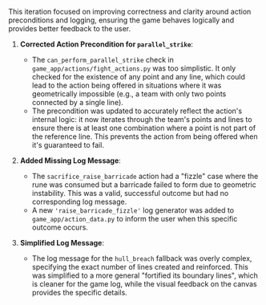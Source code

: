This iteration focused on improving correctness and clarity around action preconditions and logging, ensuring the game behaves logically and provides better feedback to the user.

1.  **Corrected Action Precondition for `parallel_strike`**:
    *   The `can_perform_parallel_strike` check in `game_app/actions/fight_actions.py` was too simplistic. It only checked for the existence of any point and any line, which could lead to the action being offered in situations where it was geometrically impossible (e.g., a team with only two points connected by a single line).
    *   The precondition was updated to accurately reflect the action's internal logic: it now iterates through the team's points and lines to ensure there is at least one combination where a point is not part of the reference line. This prevents the action from being offered when it's guaranteed to fail.

2.  **Added Missing Log Message**:
    *   The `sacrifice_raise_barricade` action had a "fizzle" case where the rune was consumed but a barricade failed to form due to geometric instability. This was a valid, successful outcome but had no corresponding log message.
    *   A new `'raise_barricade_fizzle'` log generator was added to `game_app/action_data.py` to inform the user when this specific outcome occurs.

3.  **Simplified Log Message**:
    *   The log message for the `hull_breach` fallback was overly complex, specifying the exact number of lines created and reinforced. This was simplified to a more general "fortified its boundary lines", which is cleaner for the game log, while the visual feedback on the canvas provides the specific details.